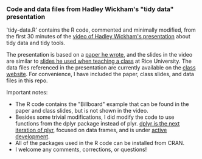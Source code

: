 ### Code and data files from Hadley Wickham's "tidy data" presentation

'tidy-data.R' contains the R code, commented and minimally modified, from the first 30 minutes of the [video of Hadley Wickham's presentation](http://vimeo.com/33727555) about tidy data and tidy tools.

The presentation is based on a [paper he wrote](http://vita.had.co.nz/papers/tidy-data.pdf), and the slides in the video are similar to [slides he used when teaching a class](http://stat405.had.co.nz/lectures/18-tidy-data.pdf) at Rice University. The data files referenced in the presentation are currently available on the [class website](http://stat405.had.co.nz/). For convenience, I have included the paper, class slides, and data files in this repo.

Important notes:

 * The R code contains the "Billboard" example that can be found in the paper and class slides, but is not shown in the video.
 * Besides some trivial modifications, I did modify the code to use functions from the dplyr package instead of plyr. [dplyr is the next iteration of plyr](http://blog.rstudio.org/2014/01/17/introducing-dplyr/), focused on data frames, and is under [active development](https://github.com/hadley/dplyr).
 * All of the packages used in the R code can be installed from CRAN.
 * I welcome any comments, corrections, or questions!
 